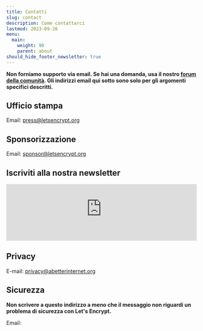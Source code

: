 ```yaml
---
title: Contatti
slug: contact
description: Come contattarci
lastmod: 2023-09-26
menu:
  main:
    weight: 90
    parent: about
should_hide_footer_newsletter: true
---
```


**Non forniamo supporto via email. Se hai una domanda, usa il nostro [forum della comunità](https://community.letsencrypt.org). Gli indirizzi email qui sotto sono solo per gli argomenti specifici descritti.**

## Ufficio stampa

Email: [press@letsencrypt.org](mailto:press@letsencrypt.org)

## Sponsorizzazione

Email: [sponsor@letsencrypt.org](mailto:sponsor@letsencrypt.org)

## Iscriviti alla nostra newsletter

<iframe id="newsletter-iframe" src="https://outreach.abetterinternet.org/l/1011011/2025-01-14/31v6r" style="width: 100%; border: 0; overflow: hidden;"></iframe>
<script>
let hasResized = false;
window.addEventListener('message', function(e) {
    if (hasResized) return; // Only allow one resize
    if (e.origin !== 'https://outreach.abetterinternet.org') return;
    if (e.data && typeof e.data === 'object' && e.data.type === 'resize' && e.data.height) {
        hasResized = true;
        document.getElementById('newsletter-iframe').style.height = (e.data.height + 20) + 'px';
    }
});
</script>

## Privacy

E-mail: [privacy@abetterinternet.org](mailto:privacy@abetterinternet.org)

## Sicurezza

**Non scrivere a questo indirizzo a meno che il messaggio non riguardi un problema di sicurezza con Let's Encrypt.**

<span id="email">Email: </span>

<script>
  var parts = ["security", '@', "letsencrypt", ".", "org"];
  var anchor = document.createElement("a");
  anchor.href = "mailto:" + parts.join("");
  anchor.text = parts.join("");
  document.getElementById("email").appendChild(anchor)
</script>
